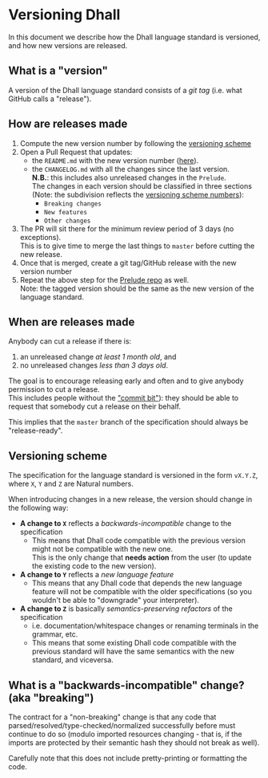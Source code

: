 # Versioning Dhall

In this document we describe how the Dhall language standard is versioned,
and how new versions are released.

## What is a "version"

A version of the Dhall language standard consists of a *git tag*
(i.e. what GitHub calls a "release").

## How are releases made

1. Compute the new version number by following the [versioning scheme](#versioning-scheme)
2. Open a Pull Request that updates:
   - the `README.md` with the new version number
     ([here](https://github.com/dhall-lang/dhall-lang#development-status)).
   - the `CHANGELOG.md` with all the changes since the last version.  
     **N.B.**: this includes also unreleased changes in the `Prelude`.  
     The changes in each version should be classified in three sections
     (Note: the subdivision reflects the [versioning scheme numbers](#versioning-scheme)):
     - `Breaking changes`
     - `New features`
     - `Other changes`
3. The PR will sit there for the minimum review period of 3 days (no exceptions).  
   This is to give time to merge the last things to `master` before cutting the new release.
4. Once that is merged, create a git tag/GitHub release with the new version number
5. Repeat the above step for the [Prelude repo](https://github.com/dhall-lang/Prelude) as well.  
   Note: the tagged version should be the same as the new version of the language standard.

## When are releases made

Anybody can cut a release if there is:
1. an unreleased change *at least 1 month old*, and
2. no unreleased changes *less than 3 days old*.

The goal is to encourage releasing early and often and to give anybody permission
to cut a release.  
This includes people without the ["commit bit"](https://github.com/dhall-lang/dhall-lang/blob/master/.github/CONTRIBUTING.md#how-do-i-get-the-commit-bit)):
they should be able to request that somebody cut a release on their behalf.

This implies that the `master` branch of the specification should always be "release-ready".

## Versioning scheme

The specification for the language standard is versioned in the form `vX.Y.Z`,
where `X`, `Y` and `Z` are Natural numbers.

When introducing changes in a new release, the version should change in the following way:
- **A change to `X`** reflects a *backwards-incompatible* change to the specification
  - This means that Dhall code compatible with the previous version might not be
    compatible with the new one.  
    This is the only change that **needs action** from the user
    (to update the existing code to the new version).
- **A change to `Y`** reflects a *new language feature*
  - This means that any Dhall code that depends the new language feature will not
    be compatible with the older specifications (so you wouldn't be able to
    "downgrade" your interpreter).
- **A change to `Z`** is basically *semantics-preserving refactors* of the specification
  - i.e. documentation/whitespace changes or renaming terminals in the grammar, etc.
  - This means that some existing Dhall code compatible with the previous standard
    will have the same semantics with the new standard, and viceversa.

## What is a "backwards-incompatible" change? (aka "breaking")

The contract for a "non-breaking" change is that any code that
parsed/resolved/type-checked/normalized successfully before must continue to do so
(modulo imported resources changing - that is, if the imports are protected by
their semantic hash they should not break as well).

Carefully note that this does not include pretty-printing or formatting the code.
